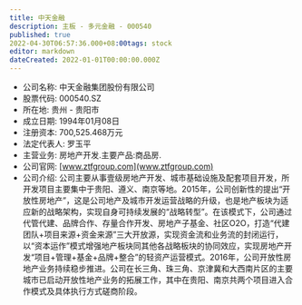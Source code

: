 ```yaml
---
title: 中天金融
description: 主板 - 多元金融 - 000540
published: true
2022-04-30T06:57:36.000+08:00tags: stock
editor: markdown
dateCreated: 2022-01-01T00:00:00.000Z
---
```


- 公司名称: 中天金融集团股份有限公司
- 股票代码: 000540.SZ
- 所在地: 贵州 - 贵阳市
- 成立日期: 1994年01月08日
- 注册资本: 700,525.468万元
- 法定代表人: 罗玉平
- 主营业务: 房地产开发.主要产品:商品房.
- 公司官网: [www.ztfgroup.com](www.ztfgroup.com)
- 公司介绍: 公司主要从事壹级房地产开发、城市基础设施及配套项目开发，所开发项目主要集中于贵阳、遵义、南京等地。2015年，公司创新性的提出“开放性房地产”，这是公司地产及城市开发运营战略的升级，也是地产板块为适应新的战略架构，实现自身可持续发展的“战略转型”。在该模式下，公司通过代管代建、品牌合作、存量合作开发、房地产子基金、社区O2O，打造“代建团队+项目来源+资金来源”三大开放源，实现资金流和业务流的封闭运行，以“资本运作”模式增强地产板块同其他各战略板块的协同效应，实现房地产开发“项目+管理+基金+品牌+整合”的轻资产运营模式。2016年，公司开放性房地产业务持续稳步推进。公司在长三角、珠三角、京津冀和大西南片区的主要城市已启动开放性地产业务的拓展工作，其中在贵阳、南京共两个项目进入合作模式及具体执行方式磋商阶段。


